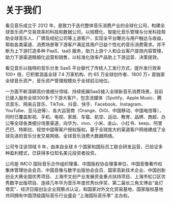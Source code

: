 # 关于我们

看见音乐成立于 2012 年，是致力于迭代整体音乐消费产业的全球化公司，构建全球音乐资产交易效率的科技和数据公司，以规模化、智能化音乐管理与分发科技帮助全球音乐人、厂牌及经纪公司等上游客户，实现全平台曝光与用户触达与收益，帮助各类渠道、消费场景等下游客户满足其用户日益个性化的音乐消费需求。并不断为上下游打造多种 PaaS、IaaS 服务，助力上游个人和企业客户提效内容管理，助力下游渠道精细化运营和销售，以标准化效率产品助上下游运营、决策提效。

看见音乐以独特的音乐分发 SaaS 平台替代了传统人工发行方式，提升发行效率 100+ 倍，已积累涵盖全球 7.4 万家机构、约 65 万全球创作者、1800 万+ 首独家全球音乐资产，音乐资产管理规模处于全球前沿地位。

一方面不断深耕高价值细分领域、持续拓展SaaS接入全球新音乐消费场景，目前已接入服务全球300多个下游大客户，包含流媒体（Spotify、Apple Music、腾讯音乐、网易云音乐、TikTok、抖音、快手、Facebook、Instagram、YouTube、亚马逊等）、各大运营商（Orange、DiGi、中国移动、中国电信等），同时已覆盖影视、手机、电视、家居、车载、航空、运动、教育、品牌、商超、办公等全球各类细分场景渠道，向华为、vivo、小米、金山、小红书、keep、阿里巴巴、特斯拉、视觉中国等客户授权版权。基于全球庞大的渠道客户网络建成了全球先进的音乐分发交易网络、全球音乐消费大数据网络。

公司专注该领域 9 年，由来自全球 8 个国家和国际员工联合研发运营，已验证多种盈利模式，已获得多位知名美元投资者投资。

公司是 IMCO 国际音乐合作组织理事、中国版权协会理事单位、中国音像著作权集体管理协会会员、中国音像与数字出版协会会员、国家高新技术企业、中国创新创业大赛全国优秀项目、上海市文创产业发展资金重点扶持项目、上海市虹口区优秀数字出版项目、连续几年华为音乐年度优秀伙伴奖、第二届长三角文博会“金灯塔奖”、经济日报创业企业观察点认证，和国家对外文化贸易基地、国家版权基地共同拥有中国顶级国际音乐行业盛会 “上海国际音乐季” 主办权。
